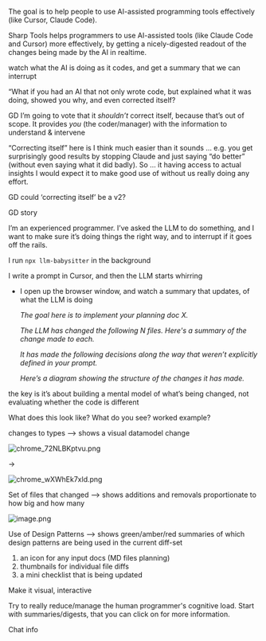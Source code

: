 The goal is to help people to use AI-assisted programming tools effectively (like Cursor, Claude Code).


Sharp Tools helps programmers to use AI-assisted tools (like Claude Code and Cursor) more effectively, by getting a nicely-digested readout of the changes being made by the AI in realtime.



watch what the AI is doing as it codes, and get a summary that we can interrupt

“What if you had an AI that not only wrote code, but explained what it was doing, showed you why, and even corrected itself?

GD I’m going to vote that it *shouldn’t* correct itself, because that’s out of scope. It provides *you* (the coder/manager) with the information to understand & intervene

“Correcting itself” here is I think much easier than it sounds … e.g. you get surprisingly good results by stopping Claude and just saying “do better” (without even saying what it did badly). So … it having access to actual insights I would expect it to make good use of without us really doing any effort.

GD could ‘correcting itself’ be a v2?

GD story

I’m an experienced programmer. I’ve asked the LLM to do something, and I want to make sure it’s doing things the right way, and to interrupt if it goes off the rails.

I run `npx llm-babysitter` in the background

I write a prompt in Cursor, and then the LLM starts whirring

- I open up the browser window, and watch a summary that updates, of what the LLM is doing
    
    *The goal here is to implement your planning doc X.*
    
    *The LLM has changed the following N files. Here's a summary of the change made to each.*
    
    *It has made the following decisions along the way that weren’t explicitly defined in your prompt.*
    
    *Here’s a diagram showing the structure of the changes it has made.*
    

the key is it’s about building a mental model of what’s being changed, not evaluating whether the code is different

What does this look like? What do you see? worked example?

changes to types —> shows a visual datamodel change

![chrome_72NLBKptvu.png](attachment:99a1a063-e75d-46e5-897b-141c2dea14c0:chrome_72NLBKptvu.png)

→

![chrome_wXWhEk7xld.png](attachment:478085b7-8da3-46f8-bd8d-9bb216813d4b:chrome_wXWhEk7xld.png)

Set of files that changed —> shows additions and removals proportionate to how big and how many

![image.png](attachment:5cf91bb9-4171-4686-a54e-757a41b31897:image.png)

Use of Design Patterns —> shows green/amber/red summaries of which design patterns are being used in the current diff-set

1. an icon for any input docs (MD files planning)
2. thumbnails for individual file diffs
3. a mini checklist that is being updated

Make it visual, interactive

Try to really reduce/manage the human programmer's cognitive load. Start with summaries/digests, that you can click on for more information.

Chat info